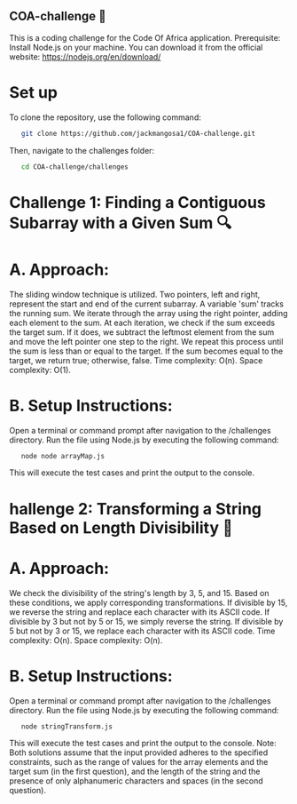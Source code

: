 ## COA-challenge 🎯

This is a coding challenge for the Code Of Africa application. Prerequisite: Install Node.js on your machine. You can download it from the official website: https://nodejs.org/en/download/

# Set up

To clone the repository, use the following command:

```bash
   git clone https://github.com/jackmangosa1/COA-challenge.git
```

Then, navigate to the challenges folder:

```bash
   cd COA-challenge/challenges
```

# Challenge 1: Finding a Contiguous Subarray with a Given Sum 🔍

# A. Approach:

The sliding window technique is utilized. Two pointers, left and right, represent the start and end of the current subarray. A variable 'sum' tracks the running sum. We iterate through the array using the right pointer, adding each element to the sum. At each iteration, we check if the sum exceeds the target sum. If it does, we subtract the leftmost element from the sum and move the left pointer one step to the right. We repeat this process until the sum is less than or equal to the target. If the sum becomes equal to the target, we return true; otherwise, false. Time complexity: O(n). Space complexity: O(1).

# B. Setup Instructions:

Open a terminal or command prompt after navigation to the /challenges directory.
Run the file using Node.js by executing the following command:

```bash
   node node arrayMap.js
```

This will execute the test cases and print the output to the console.

# hallenge 2: Transforming a String Based on Length Divisibility 🔡

# A. Approach:

We check the divisibility of the string's length by 3, 5, and 15. Based on these conditions, we apply corresponding transformations. If divisible by 15, we reverse the string and replace each character with its ASCII code. If divisible by 3 but not by 5 or 15, we simply reverse the string. If divisible by 5 but not by 3 or 15, we replace each character with its ASCII code. Time complexity: O(n). Space complexity: O(n).

# B. Setup Instructions:

Open a terminal or command prompt after navigation to the /challenges directory.
Run the file using Node.js by executing the following command:

```bash
   node stringTransform.js
```

This will execute the test cases and print the output to the console.
Note: Both solutions assume that the input provided adheres to the specified constraints, such as the range of values for the array elements and the target sum (in the first question), and the length of the string and the presence of only alphanumeric characters and spaces (in the second question).
